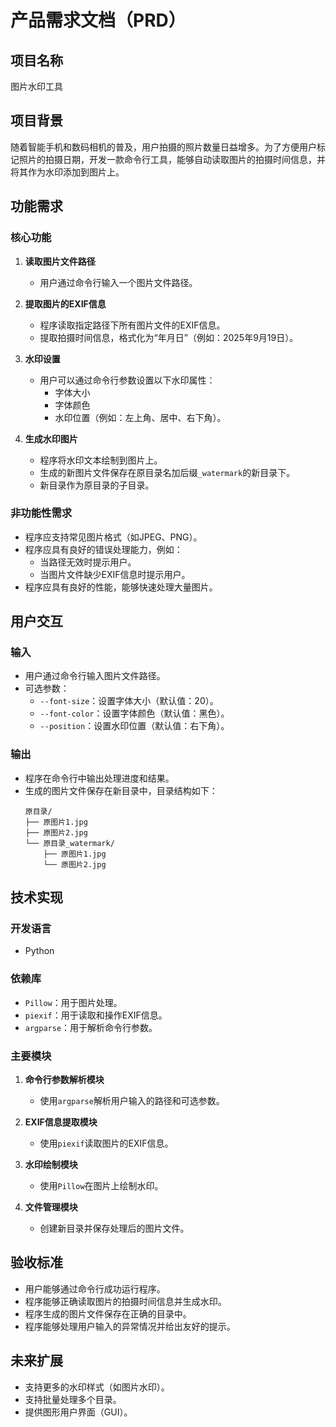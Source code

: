 # 产品需求文档（PRD）

## 项目名称
图片水印工具

## 项目背景
随着智能手机和数码相机的普及，用户拍摄的照片数量日益增多。为了方便用户标记照片的拍摄日期，开发一款命令行工具，能够自动读取图片的拍摄时间信息，并将其作为水印添加到图片上。

## 功能需求

### 核心功能
1. **读取图片文件路径**
   - 用户通过命令行输入一个图片文件路径。

2. **提取图片的EXIF信息**
   - 程序读取指定路径下所有图片文件的EXIF信息。
   - 提取拍摄时间信息，格式化为“年月日”（例如：2025年9月19日）。

3. **水印设置**
   - 用户可以通过命令行参数设置以下水印属性：
     - 字体大小
     - 字体颜色
     - 水印位置（例如：左上角、居中、右下角）。

4. **生成水印图片**
   - 程序将水印文本绘制到图片上。
   - 生成的新图片文件保存在原目录名加后缀`_watermark`的新目录下。
   - 新目录作为原目录的子目录。

### 非功能性需求
- 程序应支持常见图片格式（如JPEG、PNG）。
- 程序应具有良好的错误处理能力，例如：
  - 当路径无效时提示用户。
  - 当图片文件缺少EXIF信息时提示用户。
- 程序应具有良好的性能，能够快速处理大量图片。

## 用户交互

### 输入
- 用户通过命令行输入图片文件路径。
- 可选参数：
  - `--font-size`：设置字体大小（默认值：20）。
  - `--font-color`：设置字体颜色（默认值：黑色）。
  - `--position`：设置水印位置（默认值：右下角）。

### 输出
- 程序在命令行中输出处理进度和结果。
- 生成的图片文件保存在新目录中，目录结构如下：
  ```
  原目录/
  ├── 原图片1.jpg
  ├── 原图片2.jpg
  └── 原目录_watermark/
      ├── 原图片1.jpg
      └── 原图片2.jpg
  ```

## 技术实现

### 开发语言
- Python

### 依赖库
- `Pillow`：用于图片处理。
- `piexif`：用于读取和操作EXIF信息。
- `argparse`：用于解析命令行参数。

### 主要模块
1. **命令行参数解析模块**
   - 使用`argparse`解析用户输入的路径和可选参数。

2. **EXIF信息提取模块**
   - 使用`piexif`读取图片的EXIF信息。

3. **水印绘制模块**
   - 使用`Pillow`在图片上绘制水印。

4. **文件管理模块**
   - 创建新目录并保存处理后的图片文件。

## 验收标准
- 用户能够通过命令行成功运行程序。
- 程序能够正确读取图片的拍摄时间信息并生成水印。
- 程序生成的图片文件保存在正确的目录中。
- 程序能够处理用户输入的异常情况并给出友好的提示。

## 未来扩展
- 支持更多的水印样式（如图片水印）。
- 支持批量处理多个目录。
- 提供图形用户界面（GUI）。